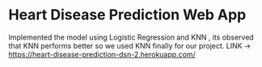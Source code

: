 # Heart Disease Prediction Web App
 Implemented the model using Logistic Regression and KNN , its observed that KNN performs better so we used KNN finally for our project.
 LINK -> https://heart-disease-prediction-dsn-2.herokuapp.com/
